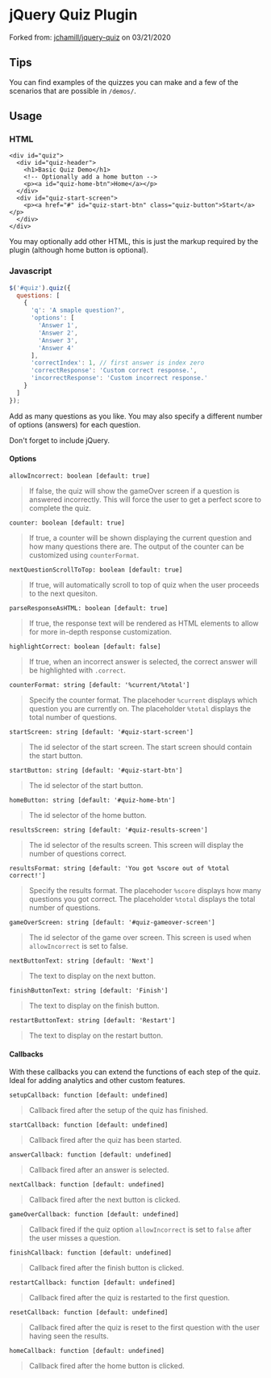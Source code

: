 # jQuery Quiz Plugin

Forked from: [jchamill/jquery-quiz](https://github.com/jchamill/jquery-quiz) on 03/21/2020

## Tips

You can find examples of the quizzes you can make and a few of the 
scenarios that are possible in `/demos/`.


## Usage

### HTML

```
<div id="quiz">
  <div id="quiz-header">
    <h1>Basic Quiz Demo</h1>
    <!-- Optionally add a home button -->
    <p><a id="quiz-home-btn">Home</a></p>
  </div>
  <div id="quiz-start-screen">
    <p><a href="#" id="quiz-start-btn" class="quiz-button">Start</a></p>
  </div>
</div>
```

You may optionally add other HTML, this is just the markup
required by the plugin (although home button is optional).

### Javascript

```javascript
$('#quiz').quiz({
  questions: [
    {
      'q': 'A smaple question?',
      'options': [
        'Answer 1',
        'Answer 2',
        'Answer 3',
        'Answer 4'
      ],
      'correctIndex': 1, // first answer is index zero
      'correctResponse': 'Custom correct response.',
      'incorrectResponse': 'Custom incorrect response.'
    }
  ]
});
```

Add as many questions as you like. You may also specify a
different number of options (answers) for each question.

Don't forget to include jQuery.

#### Options

`allowIncorrect: boolean [default: true]`
> If false, the quiz will show the gameOver screen if a
> question is answered incorrectly. This will force the user
> to get a perfect score to complete the quiz.

`counter: boolean [default: true]`
> If true, a counter will be shown displaying the current
> question and how many questions there are. The output
> of the counter can be customized using `counterFormat`.

`nextQuestionScrollToTop: boolean [default: true]`
> If true, will automatically scroll to top of quiz
> when the user proceeds to the next quesiton.

`parseResponseAsHTML: boolean [default: true]`
> If true, the response text will be rendered as HTML
> elements to allow for more in-depth response customization.

`highlightCorrect: boolean [default: false]`
> If true, when an incorrect answer is selected, the correct
> answer will be highlighted with `.correct`.


`counterFormat: string [default: '%current/%total']`
> Specify the counter format. The placehoder `%current`
> displays which question you are currently on. The placeholder
> `%total` displays the total number of questions.

`startScreen: string [default: '#quiz-start-screen']`
> The id selector of the start screen. The start screen should
> contain the start button.

`startButton: string [default: '#quiz-start-btn']`
> The id selector of the start button.

`homeButton: string [default: '#quiz-home-btn']`
> The id selector of the home button.

`resultsScreen: string [default: '#quiz-results-screen']`
> The id selector of the results screen. This screen will
> display the number of questions correct.

`resultsFormat: string [default: 'You got %score out of %total correct!']`
> Specify the results format. The placehoder `%score`
> displays how many questions you got correct. The placeholder
> `%total` displays the total number of questions.

`gameOverScreen: string [default: '#quiz-gameover-screen']`
> The id selector of the game over screen. This screen is
> used when `allowIncorrect` is set to false.

`nextButtonText: string [default: 'Next']`
> The text to display on the next button.

`finishButtonText: string [default: 'Finish']`
> The text to display on the finish button.

`restartButtonText: string [default: 'Restart']`
> The text to display on the restart button.

#### Callbacks

With these callbacks you can extend the functions of each step of the quiz. 
Ideal for adding analytics and other custom features.

`setupCallback: function [default: undefined]`
> Callback fired after the setup of the quiz has finished.

`startCallback: function [default: undefined]`
> Callback fired after the quiz has been started.

`answerCallback: function [default: undefined]`
> Callback fired after an answer is selected.

`nextCallback: function [default: undefined]`
> Callback fired after the next button is clicked.

`gameOverCallback: function [default: undefined]`
> Callback fired if the quiz option `allowIncorrect` is
> set to `false` after the user misses a question.

`finishCallback: function [default: undefined]`
> Callback fired after the finish button is clicked.

`restartCallback: function [default: undefined]`
> Callback fired after the quiz is restarted to the
> first question.

`resetCallback: function [default: undefined]`
> Callback fired after the quiz is reset to 
> the first question with the user having seen the results.

`homeCallback: function [default: undefined]`
> Callback fired after the home button is clicked.
